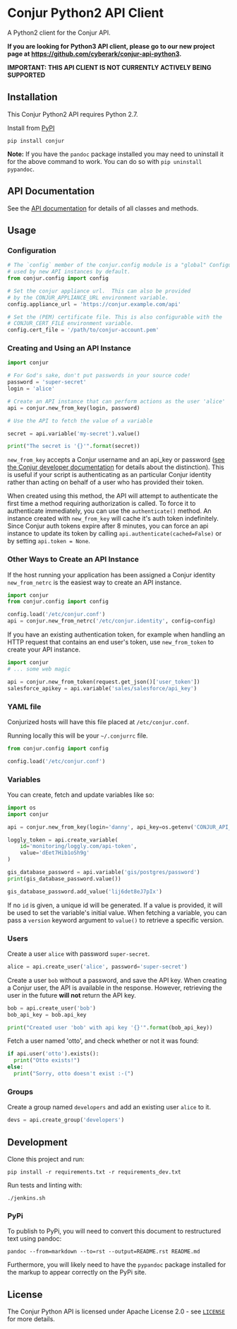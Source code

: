 # Conjur Python2 API Client

A Python2 client for the Conjur API.

**If you are looking for Python3 API client, please go to our new project page at https://github.com/cyberark/conjur-api-python3.**

**IMPORTANT: THIS API CLIENT IS NOT CURRENTLY ACTIVELY BEING SUPPORTED**

## Installation

This Conjur Python2 API requires Python 2.7.  

Install from [PyPI](https://pypi.python.org/pypi/Conjur)

```
pip install conjur
```

**Note:** If you have the `pandoc` package installed you may need to uninstall it for the above command to work.  You
can do so with `pip uninstall pypandoc`.

## API Documentation

See the [API documentation](https://conjurinc.github.io/api-python) for details
of all classes and methods.


## Usage

### Configuration

```python
# The `config` member of the conjur.config module is a "global" Configuration
# used by new API instances by default.
from conjur.config import config

# Set the conjur appliance url.  This can also be provided
# by the CONJUR_APPLIANCE_URL environment variable.
config.appliance_url = 'https://conjur.example.com/api'

# Set the (PEM) certificate file. This is also configurable with the
# CONJUR_CERT_FILE environment variable.
config.cert_file = '/path/to/conjur-account.pem'
```

### Creating and Using an API Instance

```python
import conjur

# For God's sake, don't put passwords in your source code!
password = 'super-secret'
login = 'alice'

# Create an API instance that can perform actions as the user 'alice'
api = conjur.new_from_key(login, password)

# Use the API to fetch the value of a variable

secret = api.variable('my-secret').value()

print("The secret is '{}'".format(secret))

```

`new_from_key` accepts a Conjur username and an api_key or password
([see the Conjur developer documentation](http://developer.conjur.net/reference/services/authentication/authenticate.html) for details about the distinction).  This is useful if your script is authenticating as an particular Conjur identity rather than acting on behalf of a user who has provided their token.

When created using this method, the API will attempt to authenticate the first time a method requiring
authorization is called.  To force it to authenticate immediately, you can use the `authenticate()` method.
An instance created with `new_from_key` will cache it's auth token indefinitely.
Since Conjur auth tokens expire after 8 minutes, you can force an api instance to update its token
by calling `api.authenticate(cached=False)` or by setting `api.token = None`.



### Other Ways to Create an API Instance

If the host running your application has been assigned a Conjur identity
`new_from_netrc` is the easiest way to create an API instance.

```python
import conjur
from conjur.config import config

config.load('/etc/conjur.conf')
api = conjur.new_from_netrc('/etc/conjur.identity', config=config)
```


If you have an existing authentication token, for example when handling
an HTTP request that contains an end user's token, use `new_from_token` to create your API instance.

```python
import conjur
# ... some web magic

api = conjur.new_from_token(request.get_json()['user_token'])
salesforce_apikey = api.variable('sales/salesforce/api_key')
```

### YAML file

Conjurized hosts will have this file placed at `/etc/conjur.conf`.

Running locally this will be your `~/.conjurrc` file.

```python
from conjur.config import config

config.load('/etc/conjur.conf')
```

### Variables

You can create, fetch and update variables like so:

```python
import os
import conjur

api = conjur.new_from_key(login='danny', api_key=os.getenv('CONJUR_API_KEY'))

loggly_token = api.create_variable(
    id='monitoring/loggly.com/api-token',
    value='dEet7Hib1oSh9g'
)

gis_database_password = api.variable('gis/postgres/password')
print(gis_database_password.value())

gis_database_password.add_value('lij6det8eJ7pIx')
```

If no `id` is given, a unique id will be generated.  If a value is provided, it will
be used to set the variable's initial value. When fetching a variable, you can pass
a `version` keyword argument to `value()` to retrieve a specific version.


### Users

Create a user `alice` with password `super-secret`.

```python
alice = api.create_user('alice', password='super-secret')
```

Create a user `bob` without a password, and save the API key.  When creating
a Conjur user, the API is available in the response.  However, retrieving the
user in the future **will not** return the API key.

```python
bob = api.create_user('bob')
bob_api_key = bob.api_key

print("Created user 'bob' with api key '{}'".format(bob_api_key))
```

Fetch a user named 'otto', and check whether or not it was found:

```python
if api.user('otto').exists():
  print("Otto exists!")
else:
  print("Sorry, otto doesn't exist :-(")
```


### Groups

Create a group named `developers` and add an existing user `alice` to it.

```python
devs = api.create_group('developers')

```



## Development

Clone this project and run:

```
pip install -r requirements.txt -r requirements_dev.txt
```

Run tests and linting with:

```
./jenkins.sh
```

### PyPi

To publish to PyPi, you will need to convert this document to restructured
text using pandoc: 

```
pandoc --from=markdown --to=rst --output=README.rst README.md
```

Furthermore, you will likely need to have the `pypandoc` package installed
for the markup to appear correctly on the PyPi site.  

## License

The Conjur Python API is licensed under Apache License 2.0 - see [`LICENSE`](LICENSE) for more details.
